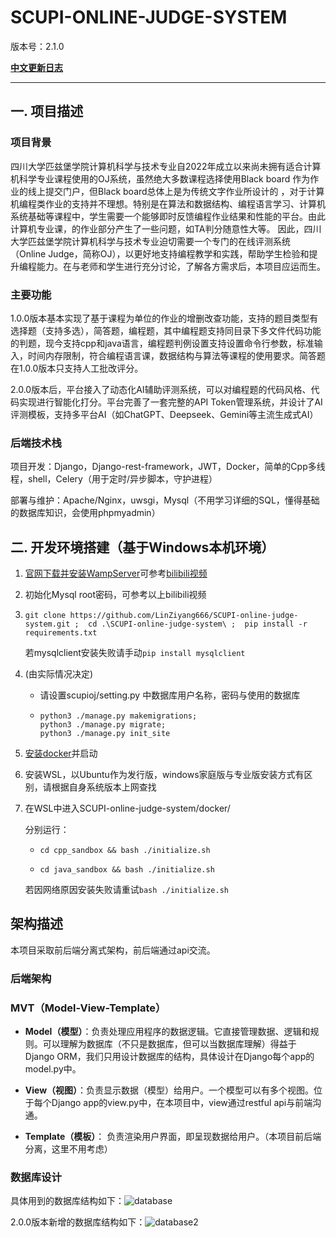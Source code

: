 # SCUPI-ONLINE-JUDGE-SYSTEM

版本号：2.1.0

**[中文更新日志](./CHANGELOG.zh-CN.md)**

---

## 一. 项目描述

### 项目背景

四川大学匹兹堡学院计算机科学与技术专业自2022年成立以来尚未拥有适合计算机科学专业课程使用的OJ系统，虽然绝大多数课程选择使用Black board 作为作业的线上提交门户，但Black board总体上是为传统文字作业所设计的 ，对于计算机编程类作业的支持并不理想。特别是在算法和数据结构、编程语言学习、计算机系统基础等课程中，学生需要一个能够即时反馈编程作业结果和性能的平台。由此计算机专业课，的作业部分产生了一些问题，如TA判分随意性大等。 因此，四川大学匹兹堡学院计算机科学与技术专业迫切需要一个专门的在线评测系统（Online Judge，简称OJ），以更好地支持编程教学和实践，帮助学生检验和提升编程能力。在与老师和学生进行充分讨论，了解各方需求后，本项目应运而生。

### 主要功能

1.0.0版本基本实现了基于课程为单位的作业的增删改查功能，支持的题目类型有选择题（支持多选），简答题，编程题，其中编程题支持同目录下多文件代码功能的判题，现今支持cpp和java语言，编程题判例设置支持设置命令行参数，标准输入，时间内存限制，符合编程语言课，数据结构与算法等课程的使用要求。简答题在1.0.0版本只支持人工批改评分。

2.0.0版本后，平台接入了动态化AI辅助评测系统，可以对编程题的代码风格、代码实现进行智能化打分。平台完善了一套完整的API Token管理系统，并设计了AI评测模板，支持多平台AI（如ChatGPT、Deepseek、Gemini等主流生成式AI）

### 后端技术栈

项目开发：Django，Django-rest-framework，JWT，Docker，简单的Cpp多线程，shell，Celery（用于定时/异步脚本，守护进程）

部署与维护：Apache/Nginx，uwsgi，Mysql（不用学习详细的SQL，懂得基础的数据库知识，会使用phpmyadmin）

## 二. 开发环境搭建（基于Windows本机环境）

1. [官网下载并安装WampServer](https://www.wampserver.com/en/)可参考[bilibili视频](https://www.bilibili.com/video/BV1gJ411x7WT/?spm_id_from=333.337.search-card.all.click&vd_source=3ea11c6471f4ecd3b36df28586aea0fa)

2. 初始化Mysql root密码，可参考以上bilibili视频

3. ```shell
   git clone https://github.com/LinZiyang666/SCUPI-online-judge-system.git ;  cd .\SCUPI-online-judge-system\ ;  pip install -r requirements.txt
   ```

   若mysqlclient安装失败请手动```pip install mysqlclient```

4. (由实际情况决定)

   * 请设置scupioj/setting.py 中数据库用户名称，密码与使用的数据库

   * ```shell
     python3 ./manage.py makemigrations; 
     python3 ./manage.py migrate;
     python3 ./manage.py init_site
     ```

5. [安装docker](https://www.docker.com/products/docker-desktop/)并启动

6. 安装WSL，以Ubuntu作为发行版，windows家庭版与专业版安装方式有区别，请根据自身系统版本上网查找

7. 在WSL中进入SCUPI-online-judge-system/docker/

   分别运行：

   * ```shell
     cd cpp_sandbox && bash ./initialize.sh 
     ```

   * ```shell 
     cd java_sandbox && bash ./initialize.sh
     ```

   若因网络原因安装失败请重试```bash ./initialize.sh```

## 架构描述

本项目采取前后端分离式架构，前后端通过api交流。

### 后端架构

### MVT（Model-View-Template）

- **Model（模型）**：负责处理应用程序的数据逻辑。它直接管理数据、逻辑和规则。可以理解为数据库（不只是数据库，但可以当数据库理解）得益于Django ORM，我们只用设计数据库的结构，具体设计在Django每个app的model.py中。

- **View（视图）**：负责显示数据（模型）给用户。一个模型可以有多个视图。位于每个Django app的view.py中，在本项目中，view通过restful api与前端沟通。

- **Template（模板）**： 负责渲染用户界面，即呈现数据给用户。（本项目前后端分离，这里不用考虑）

  

### 数据库设计

具体用到的数据库结构如下：![database](./media/images/database.png)

2.0.0版本新增的数据库结构如下：![database2](./media/images/database2.png)
